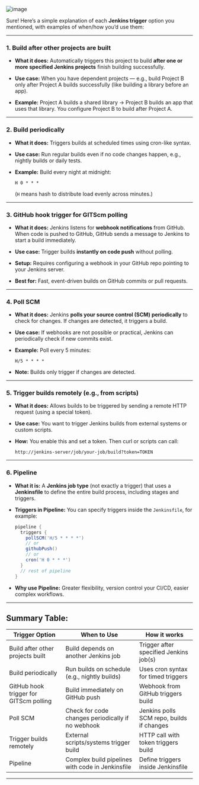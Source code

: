 ![image](https://github.com/user-attachments/assets/4f3eb2a9-07b7-46ee-8655-60f92c5a50b9)



Sure! Here’s a simple explanation of each **Jenkins trigger** option you mentioned, with examples of when/how you’d use them:

---

### 1. **Build after other projects are built**

* **What it does:**
  Automatically triggers this project to build **after one or more specified Jenkins projects** finish building successfully.

* **Use case:**
  When you have dependent projects — e.g., build Project B only after Project A builds successfully (like building a library before an app).

* **Example:**
  Project A builds a shared library → Project B builds an app that uses that library. You configure Project B to build after Project A.

---

### 2. **Build periodically**

* **What it does:**
  Triggers builds at scheduled times using cron-like syntax.

* **Use case:**
  Run regular builds even if no code changes happen, e.g., nightly builds or daily tests.

* **Example:**
  Build every night at midnight:

  ```
  H 0 * * *
  ```

  (`H` means hash to distribute load evenly across minutes.)

---

### 3. **GitHub hook trigger for GITScm polling**

* **What it does:**
  Jenkins listens for **webhook notifications** from GitHub. When code is pushed to GitHub, GitHub sends a message to Jenkins to start a build immediately.

* **Use case:**
  Trigger builds **instantly on code push** without polling.

* **Setup:**
  Requires configuring a webhook in your GitHub repo pointing to your Jenkins server.

* **Best for:**
  Fast, event-driven builds on GitHub commits or pull requests.

---

### 4. **Poll SCM**

* **What it does:**
  Jenkins **polls your source control (SCM) periodically** to check for changes. If changes are detected, it triggers a build.

* **Use case:**
  If webhooks are not possible or practical, Jenkins can periodically check if new commits exist.

* **Example:**
  Poll every 5 minutes:

  ```
  H/5 * * * *
  ```

* **Note:**
  Builds only trigger if changes are detected.

---

### 5. **Trigger builds remotely (e.g., from scripts)**

* **What it does:**
  Allows builds to be triggered by sending a remote HTTP request (using a special token).

* **Use case:**
  You want to trigger Jenkins builds from external systems or custom scripts.

* **How:**
  You enable this and set a token. Then curl or scripts can call:

  ```
  http://jenkins-server/job/your-job/build?token=TOKEN
  ```

---

### 6. **Pipeline**

* **What it is:**
  A **Jenkins job type** (not exactly a trigger) that uses a **Jenkinsfile** to define the entire build process, including stages and triggers.

* **Triggers in Pipeline:**
  You can specify triggers inside the `Jenkinsfile`, for example:

  ```groovy
  pipeline {
    triggers {
      pollSCM('H/5 * * * *')
      // or
      githubPush()
      // or
      cron('H 0 * * *')
    }
    // rest of pipeline
  }
  ```

* **Why use Pipeline:**
  Greater flexibility, version control your CI/CD, easier complex workflows.

---

## Summary Table:

| Trigger Option                         | When to Use                                       | How it works                              |
| -------------------------------------- | ------------------------------------------------- | ----------------------------------------- |
| Build after other projects built       | Build depends on another Jenkins job              | Trigger after specified Jenkins job(s)    |
| Build periodically                     | Run builds on schedule (e.g., nightly builds)     | Uses cron syntax for timed triggers       |
| GitHub hook trigger for GITScm polling | Build immediately on GitHub push                  | Webhook from GitHub triggers build        |
| Poll SCM                               | Check for code changes periodically if no webhook | Jenkins polls SCM repo, builds if changes |
| Trigger builds remotely                | External scripts/systems trigger build            | HTTP call with token triggers build       |
| Pipeline                               | Complex build pipelines with code in Jenkinsfile  | Define triggers inside Jenkinsfile        |

---


